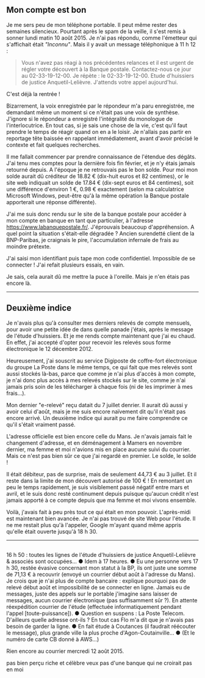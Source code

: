 ## Mon compte est bon

Je me sers peu de mon téléphone portable. Il peut même rester des semaines silencieux. Pourtant après le spam de la veille, il s'est remis à sonner lundi matin 10 août 2015. Je n'ai pas répondu, comme l'émetteur qui s'affichait était *"Inconnu"*. Mais il y avait un message téléphonique à 11 h 12 :

> Vous n'avez pas réagi à nos précédentes relances et il est urgent de régler votre découvert à la Banque postale. Contactez-nous ce jour au 02-33-19-12-00. Je répète : le 02-33-19-12-00. Etude d'huissiers de justice Anquetil-Lelièvre. J'attends votre appel aujourd'hui.

C'est déjà la rentrée !

Bizarrement, la voix enregistrée par le répondeur m'a paru enregistrée, me demandant même un moment si ce n'était pas une voix de synthèse. J'ignore si le répondeur a enregistré l'intégralité du monologue de l'interlocutrice. En tout cas, si je sais une chose de la vie, c'est qu'il faut prendre le temps de réagir quand on en a le loisir. Je n'allais pas partir en reportage tête baissée en rappelant immédiatement, avant d'avoir précisé le contexte et fait quelques recherches.

Il me fallait commencer par prendre connaissance de l'étendue des dégâts. J'ai tenu mes comptes pour la dernière fois fin février, et je n'y étais jamais retourné depuis. A l'époque je ne retrouvais pas le bon solde. Pour moi mon solde aurait dû créditeur de 18.82 € (dix-huit euros et 82 centimes), or le site web indiquait un solde de 17.84 € (dix-sept euros et 84 centimes), soit une différence d'environ 1 €, 0.98 € exactement (selon ma calculatrice Microsoft Windows, peut-être qu'à la même opération la Banque postale apporterait une réponse différente).

J'ai me suis donc rendu sur le site de la banque postale pour accéder à mon compte en banque en tant que particulier, à l'adresse <https://www.labanquepostale.fr/>. J'éprouvais beaucoup d'appréhension. A quel point la situation s'était-elle dégradée ? Ancien surendetté client de la BNP-Paribas, je craignais le pire, l'accumulation infernale de frais au moindre prétexte.

J'ai saisi mon identifiant puis tape mon code confidentiel. Impossible de se connecter ! J'ai refait plusieurs essais, en vain.

Je sais, cela aurait dû me mettre la puce à l'oreille. Mais je n'en étais pas encore là.

***

## Deuxième indice

Je n'avais plus qu'à consulter mes derniers relevés de compte mensuels, pour avoir une petite idée de dans quelle panade j'étais, après le message de l'étude d'huissiers. Et je me rends compte maintenant que j'ai eu chaud. En effet, j'ai accepté d'opter pour recevoir les relevés sous forme électronique le 12 décembre 2012.

Heureusement, j'ai souscrit au service Digiposte de coffre-fort électronique du groupe La Poste dans le même temps, ce qui fait que mes relevés sont aussi stockés là-bas, parce que comme je n'ai plus d'accès à mon compte, je n'ai donc plus accès à mes relevés stockés sur le site, comme je n'ai jamais pris soin de les télécharger à chaque fois (ni de les imprimer à mes frais...).

Mon dernier "e-relevé" reçu datait du 7 juillet denrier. Il aurait dû aussi y avoir celui d'août, mais je me suis encore naïvement dit qu'il n'était pas encore arrivé. Un deuxième indice qui aurait pu me faire comprendre ce qu'il s'était vraiment passé.

L'adresse officielle est bien encore celle du Mans. Je n'avais jamais fait le changement d'adresse, et en déménagement à Mamers en novembre dernier, ma femme et moi n'avions mis en place aucune suivi du courrier. Mais ce n'est pas bien sûr ce que j'ai regardé en premier. Le solde, le solde !

Il était débiteur, pas de surprise, mais de seulement 44,73 € au 3 juillet. Et il reste dans la limite de mon découvert autorisé de 100 € ! En remontant un peu le temps rapidement, je suis visiblement passé négatif entre mars et avril, et le suis donc resté continument depuis puisque qu'aucun crédit n'est jamais apporté à ce compte depuis que ma femme et moi vivons ensemble.

Voilà, j'avais fait à peu près tout ce qui était en mon pouvoir. L'après-midi est maintenant bien avancée. Je n'ai pas trouvé de site Web pour l'étude. Il ne me restait plus qu'à l'appeler, Google m'ayant quand même appris qu'elle était ouverte jusqu'à 18 h 30.

***

##

  16 h 50 : toutes les lignes de l'étude d'huissiers de justice Anquetil-Lelièvre & associés sont occupées... ● Idem à 17 heures. ● Eu une personne vers 17 h 30, restée évasive concernant mon statut à la BP, ils ont juste une somme de 71,13 € à recouvrir (envoyé un courrier début août à l'adresse du Mans). Je crois que je n'ai plus de compte bancaire : explique pourquoi pas de relevé début août et impossibilité de se connecter en ligne. Jamais eu de messages, juste des appels sur le portable j'imagine sans laisser de messages, aucun courrier électronique (pas suffisamment sûr ?). En attente réexpédition courrier de l'étude (effectuée informatiquement pendant l'appel [toute-puissance]). ● Question en suspens : La Poste Telecom. D'ailleurs quelle adresse ont-ils ? En tout cas Flo m'a dit que je n'avais pas besoin de garder la ligne. ● En fait étude à Coutances (il faudrait réécouter le message), plus grande ville la plus proche d'Agon-Coutainville... ● (Et le numéro de carte CB donné à AWS...)

Rien encore au courrier mercredi 12 août 2015.

pas bien perçu riche et célèbre
veux pas d'une banque qui ne croirait pas en moi
